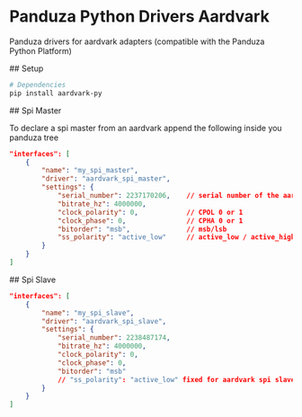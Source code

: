 # Panduza Python Drivers Aardvark

Panduza drivers for aardvark adapters (compatible with the Panduza Python Platform)

## Setup

```bash
# Dependencies
pip install aardvark-py
```

## Spi Master

To declare a spi master from an aardvark append the following inside you panduza tree

```json
"interfaces": [
    {
        "name": "my_spi_master",
        "driver": "aardvark_spi_master",
        "settings": {
            "serial_number": 2237170206,    // serial number of the aardvark you want to use for this interface
            "bitrate_hz": 4000000,
            "clock_polarity": 0,            // CPOL 0 or 1
            "clock_phase": 0,               // CPHA 0 or 1
            "bitorder": "msb",              // msb/lsb
            "ss_polarity": "active_low"     // active_low / active_high
        }
    }
]
```

## Spi Slave

```json
"interfaces": [
    {
        "name": "my_spi_slave",
        "driver": "aardvark_spi_slave",
        "settings": {
            "serial_number": 2238487174,
            "bitrate_hz": 4000000,
            "clock_polarity": 0,
            "clock_phase": 0,
            "bitorder": "msb"
            // "ss_polarity": "active_low" fixed for aardvark spi slaves 
        }
    }
]
```


